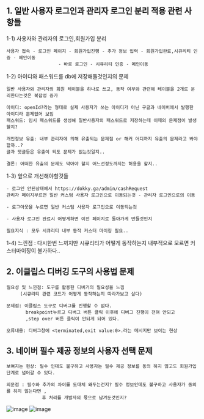 ## 1. 일반 사용자 로그인과 관리자 로그인 분리 적용 관련 사항들

1-1) 사용자와 관리자의 로그인,회원가입 분리

 	사용자 접속 - 로그인 페이지 - 회원가입진행 - 추가 정보 입력 - 회원가입완료,시큐리티 인증 - 메인이동 
			      	   - 바로 로그인 - 시큐리티 인증 - 메인이동

1-2) 아이디와 패스워드를 db에 저장해둘것인지의 문제

 	일반 사용자와 관리자의 회원 테이블을 하나로 쓰고, 동작 여부와 관련해 테이블을 2개로 분리한다는것은 복잡성 증가  

 	아이디: openId?라는 형태로 실제 사용자가 쓰는 아이디가 아닌 구글과 네이버에서 발행한 아이디라 문제없어 보임
 	패스워드: 임시 패스워드를 생성해 일반사용자의 패스워드로 저장하는데 이때의 문제점이 발생할지?

 	개인정보 유출: 내부 관리자에 의해 유출되는 문제점 or 해커 어디까지 유출의 문제라고 봐야할까..?
 	글과 댓글등은 유출이 되도 문제가 없는것일지..
 	
 	결론: 어떠한 유출의 문제도 막아야 할지 어느선정도까지는 허용을 할지..

1-3) 앞으로 개선해야할것들

 	- 로그인 안된상태에서 https://dokky.ga/admin/cashRequest
 	관리자 페이지부르면 일반 커스텀 사용자 로그인으로 이동되는것 - 관리자 로그인으로의 이동

 	- 로그아웃을 누르면 일반 커스텀 사용자 로그인으로 이동되는것

 	- 사용자 로그인 완료시 어떻게하면 이전 페이지로 돌아가게 만들것인지

 	필요지식 : 모두 시큐리티 내부 동작 커스터 마이징 필요..

1-4) 느낀점 : 다시한번 느끼지만 시큐리티가 어떻게 동작하는지 내부적으로 모르면 커스터마이징이 불가하다.. 

## 2. 이클립스 디버깅 도구의 사용법 문제
 	
 	필요성 및 느낀점: 도구를 활용한 디버거의 필요성을 느낌
 	     (시큐리티 관련 코드가 어떻게 동작하는지 따라가보고 싶다)
 	 
 	문제점: 이클립스 도구로 디버그를 진행할 수 없다.  
 	       breakpoint누르고 디버그 버튼 클릭 이후에 디버그 진행이 전혀 안되고
 	       ,step over 버튼 클릭이 안되게 되어 있다. 
 	
 	오류내용: 디버그창에 <terminated,exit value:0>.라는 메시지만 보이는 현상
 	
## 3. 네이버 필수 제공 정보의 사용자 선택 문제

 	보여지는 현상: 필수 인데도 불구하고 사용자는 필수 제공 정보를 동의 하지 않고도 회원가입 단계로 넘어갈 수 있다.
 	
 	의문점 : 필수와 추가의 차이를 도대체 왜두는건지? 필수 정보인데도 불구하고 사용자가 동의를 하지 않는다면 ,
 	             후 처리를 개발자의 몫으로 남겨둔것인지?
 	
![image](https://user-images.githubusercontent.com/35983608/83942220-9b8da480-a82c-11ea-99ac-f2251843af2c.png)
![image](https://user-images.githubusercontent.com/35983608/83942223-a21c1c00-a82c-11ea-9bc1-8efccdef16cc.png)
